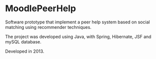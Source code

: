 # MoodlePeerHelp

Software prototype that implement a peer help system based on social matching using recommender techniques.

The project was developed using Java, with Spring, Hibernate, JSF and mySQL database. 

Developed in 2013.
